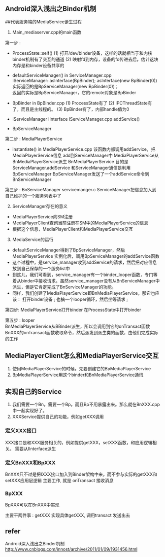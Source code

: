 ## Android深入浅出之Binder机制

##代表服务端的MediaService诞生过程
1. Main_mediaserver.cpp的main函数

第一步 : 
* ProcessState::self()
(1) 打开/dev/binder设备，这样的话就相当于和内核binder机制有了交互的通道
(2) 映射fd到内存，设备的fd传进去后，估计这块内存是和binder设备共享的

* defaultServiceManager() in ServiceManager.cpp
 IServiceManager::asInterface(BpBinder);
asInterface(new BpBinder(0))实际返回的是BpServiceManager(new BpBinder(0))；  
 返回的实际是BpServiceManager，它的remote对象是BpBinder

* BpBinder in BpBinder.cpp
(1) ProcessState有了
(2) IPCThreadState有了，而且是主线程的。
(3) BpBinder有了，内部handle值为0

* IServiceManager IInterface
IServiceManager.cpp
addService()

* BpServiceManager

第二步 : MediaPlayerService
* instantiate() in MediaPlayerService.cpp 该函数内部调用addService，把MediaPlayerService信息 add到ServiceManager中
MediaPlayerService从BnMediaPlayerService派生
BnMediaPlayerService 目的是 ServiceManager.addService
和ServiceManager通信是利用BpServiceManager
BpServiceManager发送了一个addService命令到BnServiceManager

第三步 : BnServiceManager
servicemanger.c
ServiceManager把信息加入到自己维护的一个服务列表中了

2. ServiceManager存在的意义
* MediaPlayerService向SM注册
* MediaPlayerClient查询当前注册在SM中的MediaPlayerService的信息
* 根据这个信息，MediaPlayerClient和MediaPlayerService交互

3. MediaService的运行
*  defaultServiceManager得到了BpServiceManager，然后MediaPlayerService 实例化后，调用BpServiceManager的addService函数
*  这个过程中，是service_manager收到addService的请求，然后把对应信息放到自己保存的一个服务list中
*  到这儿，我们可看到，service_manager有一个binder_looper函数，专门等着从binder中接收请求。虽然service_manager没有从BnServiceManager中派生，但是它肯定完成了BnServiceManager的功能。
* 同样，我们创建了MediaPlayerService即BnMediaPlayerService，那它也应该：  打开binder设备 ; 也搞一个looper循环，然后坐等请求 ;

第四步: MediaPlayerService打开binder
在ProcessState中打开binder

第五步 : looper  
BnMediaPlayerService从BBinder派生，所以会调用到它的onTransact函数
BnXXX的onTransact函数收取命令，然后派发到派生类的函数，由他们完成实际的工作

## MediaPlayerClient怎么和MediaPlayerService交互
1. 使用MediaPlayerService的时候，先要创建它的BpMediaPlayerService
2. BpMediaPlayerService用这个binder和BnMediaPlayerService通讯

## 实现自己的Service
1. 我们需要一个Bn，需要一个Bp，而且Bp不用暴露出来。那么就在BnXXX.cpp中一起实现好了。
2. XXXService提供自己的功能，例如getXXX调用

### 定义XXX接口
XXX接口是和XXX服务相关的，例如提供getXXX，setXXX函数，和应用逻辑相关。
需要从IInterface派生

### 定义BnXXX和BpXXX
BnXXX只不过是把IXXX接口加入到Binder架构中来，而不参与实际的getXXX和setXXX应用层逻辑
主要工作, 就是 onTransact 接收消息

### BpXXX
BpXXX可以在BnXXX中实现

主要干两件事 : getXXX 实现具体getXXX, 调用transact 发送出去


## refer
Android深入浅出之Binder机制
http://www.cnblogs.com/innost/archive/2011/01/09/1931456.html

